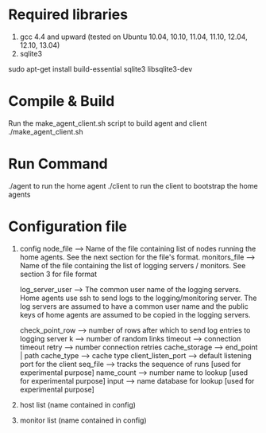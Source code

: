 Required libraries
==================
1. gcc 4.4 and upward (tested on Ubuntu 10.04, 10.10, 11.04, 11.10, 12.04, 12.10, 13.04)
2. sqlite3

sudo apt-get install build-essential sqlite3 libsqlite3-dev

Compile & Build
===================
Run the make_agent_client.sh script to build agent and client
./make_agent_client.sh

Run Command
==============
./agent to run the home agent
./client to run the client to bootstrap the home agents 

Configuration file
==================
1. config
	node_file --> Name of the file containing list of nodes running the home agents. 
				  See the next section for the file's format.
	monitors_file --> Name of the file containing the list of logging servers / monitors.
					  See section 3 for file format

	log_server_user --> The common user name of the logging servers. Home agents use ssh to 
						send logs to the logging/monitoring server. The log servers are assumed
						to have a common user name and the public keys of home agents are assumed
						to be copied in the logging servers. 
						
	check_point_row --> number of rows after which to send log entries to logging server
	k --> number of random links
	timeout --> connection timeout
	retry --> number connection retries
	cache_storage --> end_point | path
	cache_type --> cache type
	client_listen_port --> default listening port for the client
	seq_file --> tracks the sequence of runs [used for experimental purpose]
	name_count --> number name to lookup [used for experimental purpose]
	input --> name database for lookup [used for experimental purpose]

2. host list (name contained in config)
	<number of hosts>
	<hostname> <port number> <ip address> <home agent alias>

3. monitor list (name contained in config)
	<number of hosts>
	<hostname>
